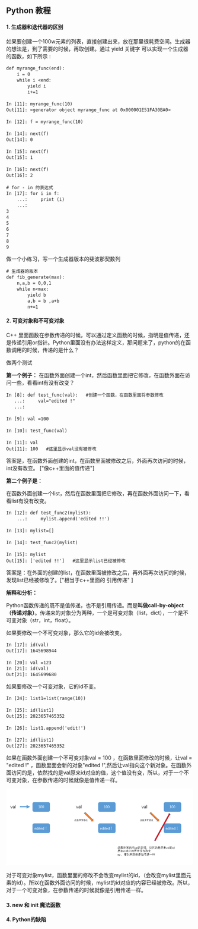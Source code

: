 ## Python 教程 

#### 1. 生成器和迭代器的区别
        
如果要创建一个100w元素的列表，直接创建出来，放在那里很耗费空间。生成器的想法是，到了需要的时候，再取创建。通过 yield 关键字 可以实现一个生成器的函数，如下所示 :
```
def myrange_func(end):
    i = 0
    while i <end:
        yield i 
        i+=1

In [11]: myrange_func(10)
Out[11]: <generator object myrange_func at 0x000001E51FA30BA0>

In [12]: f = myrange_func(10)

In [14]: next(f)
Out[14]: 0

In [15]: next(f)
Out[15]: 1

In [16]: next(f)
Out[16]: 2

# for - in 的表达式
In [17]: for i in f:
    ...:     print (i)
    ...:
3
4
5
6
7
8
9
```

做一个小练习，写一个生成器版本的斐波那契数列
```
# 生成器的版本
def fib_generate(max):
    n,a,b = 0,0,1
    while n<max:
        yield b 
        a,b = b ,a+b
        n+=1
```


#### 2. 可变对象和不可变对象
C++ 里面函数在参数传递的时候，可以通过定义函数的时候，指明是值传递，还是传递引用or指针。Python里面没有办法这样定义，那问题来了，python的在函数调用的时候，传递的是什么？

做两个测试

**第一个例子：**
在函数外面创建一个int，然后函数里面把它修改，在函数外面在访问一些，看看int有没有改变？

```
In [8]: def test_func(val):   #创建一个函数，在函数里面将参数修改
   ...:     val="edited !"
   ...:

In [9]: val =100

In [10]: test_func(val)

In [11]: val
Out[11]: 100   #这里显示val没有被修改
```
答案是，在函数外面创建的int，在函数里面被修改之后，外面再次访问的时候，int没有改变。
["像c++里面的值传递"]


**第二个例子是：**

在函数外面创建一个list，然后在函数里面把它修改，再在函数外面访问一下，看看list有没有改变。
```
In [12]: def test_func2(mylist):
    ...:     mylist.append('edited !!')

In [13]: mylist=[]

In [14]: test_func2(mylist)

In [15]: mylist
Out[15]: ['edited !!']   #这里显示list已经被修改
```
答案是：在外面的创建的list，在函数里面被修改之后，再外面再次访问的时候，发现list已经被修改了。["相当于c++里面的 引用传递" ]


**解释和分析：**

Python函数传递的既不是值传递，也不是引用传递。而是**叫做call-by-object（传递对象）**。传递来的对象分为两种，一个是可变对象（list，dict），一个是不可变对象（str，int，float）。

如果要修改一个不可变对象，那么它的id会被改变。
```
In [17]: id(val)
Out[17]: 1645698944

In [20]: val =123
In [21]: id(val)
Out[21]: 1645699680
```
如果要修改一个可变对象，它的id不变。
```
In [24]: list1=list(range(10))

In [25]: id(list1)
Out[25]: 2023657465352

In [26]: list1.append('edit!')

In [27]: id(list1)
Out[27]: 2023657465352
```

如果在函数外面创建一个不可变对象val = 100 ，在函数里面修改的时候，让val = "edited !" ，函数里面会新的对象"edited !",然后让val指向这个新对象。在函数外面访问的是，依然找的是val原来id对应的值，这个值没有变，所以，对于一个不可变对象，在参数传递的时候就像是值传递一样。

![](1.PNG)

对于可变对象mylist，函数里面的修改不会改变mylist的id，（会改变mylist里面元素的id）。所以在函数外面访问的时候，mylist的id对应的内容已经被修改。所以，对于一个可变对象，在参数传递的时候就像是引用传递一样。


#### 3. new 和 __init__ 魔法函数


#### 4. Python的缺陷